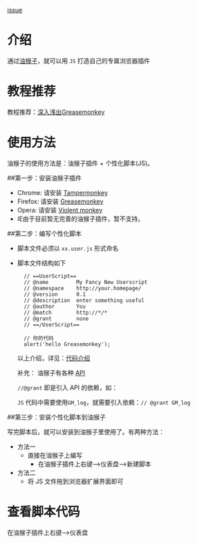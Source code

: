 [issue](https://github.com/hoperyy/blog/issues/41)

# 介绍

通过[油猴子](http://wiki.greasespot.net/Main_Page)，就可以用 `JS` 打造自己的专属浏览器插件

# 教程推荐

教程推荐：[深入浅出Greasemonkey](http://sebug.net/paper/books/greasemonkey/)

# 使用方法
油猴子的使用方法是：油猴子插件 + 个性化脚本(JS)。

##第一步：安装油猴子插件

+   Chrome: 请安装 [Tampermonkey](https://chrome.google.com/webstore/detail/tampermonkey/dhdgffkkebhmkfjojejmpbldmpobfkfo)
+   Firefox: 请安装 [Greasemonkey](https://addons.mozilla.org/en-US/firefox/addon/greasemonkey/)
+   Opera: 请安装 [Violent monkey](https://addons.opera.com/en/extensions/details/violent-monkey/?display=en)
+   IE由于目前暂无完善的油猴子插件，暂不支持。

##第二步：编写个性化脚本

+ 脚本文件必须以 `xx.user.js` 形式命名
+ 脚本文件结构如下


        // ==UserScript==
        // @name         My Fancy New Userscript
        // @namespace    http://your.homepage/
        // @version      0.1
        // @description  enter something useful
        // @author       You
        // @match        http://*/*
        // @grant        none
        // ==/UserScript==
        
        // 你的代码
        alert('hello Greasemonkey');

    以上介绍，详见：[代码介绍](http://sebug.net/paper/books/greasemonkey/#first.metadata)

    补充：
    油猴子有各种 [API](http://wiki.greasespot.net/Greasemonkey_Manual:API)
    
    `//@grant` 即是引入 API 的依赖，如：
    
    `JS` 代码中需要使用`GM_log`，就需要引入依赖：`// @grant GM_log`


##第三步：安装个性化脚本到油猴子

写完脚本后，就可以安装到油猴子里使用了。有两种方法：

+   方法一
    +   直接在油猴子上编写
        +   在油猴子插件上右键-->仪表盘-->新建脚本
+   方法二
    +   将 JS 文件拖到浏览器扩展界面即可

# 查看脚本代码
在油猴子插件上右键-->仪表盘